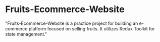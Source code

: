 # Fruits-Ecommerce-Website
"Fruits-Ecommerce-Website is a practice project for building an e-commerce platform focused on selling fruits. It utilizes Redux Toolkit for state management."

